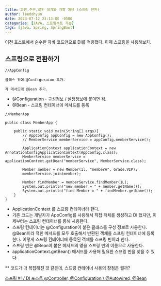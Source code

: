 ```yaml
---
title: 회원,주문,할인 설계와 개발 예제 (스프링 전환)
author: leedohyun
date: 2023-07-12 23:13:00 -0500
categories: [JAVA, 스프링부트 기본]
tags: [java, Spring, SpringBoot]
---
```


이전 포스트에서 순수한 자바 코드만으로 DI를 적용했다. 이제 스프링을 사용해보자.

## 스프링으로 전환하기

```
//AppConfig

클래스 위에 @Configuraion 추가.

각 메서드에 @Bean 추가.
```

- @Configuration - 구성정보 / 설정정보에 붙이면 됨.
- @Bean - 스프링 컨테이너에 메서드를 등록

```
//MemberApp

public class MemberApp {  
  
	public static void main(String[] args){  
		// AppConfig appConfig = new AppConfig();  
		// MemberService memberService = appConfig.memberService();  
  
		ApplicationContext applicationContext = new AnnotationConfigApplicationContext(AppConfig.class);  
		MemberService memberService = applicationContext.getBean("memberService", MemberService.class);  
  
		Member member = new Member(1l, "memberA", Grade.VIP);  
		memberService.join(member);  
  
		Member findMember = memberService.findMember(1L);  
		System.out.println("new member = " + member.getName());  
		System.out.println("find Member = " + findMember.getName());  
	}  
}
```

- ApplicationContext 를 스프링 컨테이너라 한다.
- 기존 코드는 개발자가 AppConfig를 사용해서 직접 객체를 생성하고 DI 했지만, 이제부터는 스프링 컨테이너를 통해 사용한다.
- 스프링 컨테이너는 @Configuration이 붙은 클래스를 구성 정보로 사용한다. @Bean이라 적힌 메서드를 모두 호출해서 반환된 객체를 스프링 컨테이너에 등록한다. 이렇게 스프링 컨테이너에 등록된 객체를 스프링 빈이라 한다.
- 스프링 빈은 @Bean이 붙은 메서드의 명을 스프링 빈의 이름으로 사용한다.
- applicationContext.getBean() 메서드를 사용해 필요한 스프링 빈을 찾을 수 있다.

** 코드가 더 복잡해진 것 같은데, 스프링 컨테이너 사용의 장점은 뭘까?

[스프링 빈 / DI 포스트 @Controller, @Configuration / @Autowired, @Bean](https://ldhapple.github.io/posts/%EC%8A%A4%ED%94%84%EB%A7%81%EB%B6%80%ED%8A%B8-%EC%8A%A4%ED%94%84%EB%A7%81%EB%B9%88,DI/)


